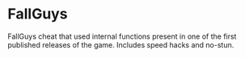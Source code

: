 # FallGuys
FallGuys cheat that used internal functions present in one of the first published releases of the game. Includes speed hacks and no-stun.
